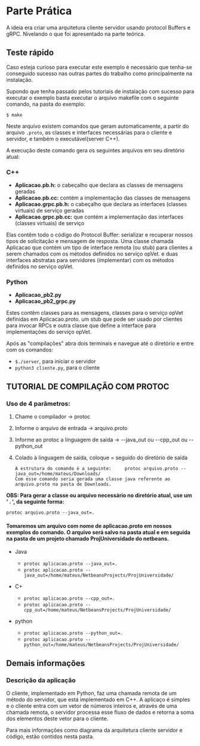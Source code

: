 Parte Prática
===================================================

A ideia era criar uma arquitetura cliente servidor usando protocol Buffers e gRPC.
Nivelando o que foi apresentado na parte teórica.

## Teste rápido

Caso esteja curioso para executar este exemplo é necessário que tenha-se conseguido sucesso nas outras partes do trabalho como principalmente na instalação.

Supondo que tenha passado pelos tutoriais de instalação com sucesso para executar o exemplo basta executar o arquivo makefile com o seguinte comando, na pasta do exemplo:

`$ make`

Neste arquivo existem comandos que geram automaticamente, a partir do arquivo `.proto`, as classes e interfaces necessárias para o cliente e servidor, e também o executável(server C++). 

A execução deste comando gera os seguintes arquivos em seu diretório atual:
### C++

* **Aplicacao.pb.h:** o cabeçalho que declara as classes de mensagens geradas
* **Aplicacao.pb.cc:** contém a implementação das classes de mensagens
* **Aplicacao.grpc.pb.h:** o cabeçalho que declara as interfaces (classes virtuais) de serviço geradas
* **Aplicacao.grpc.pb.cc:** que contém a implementação das interfaces (classes virtuais) de serviço

Elas contêm todo o código do Protocol Buffer: serializar e recuperar nossos tipos de solicitação e mensagem de resposta. Uma classe chamada Aplicacao que contém um tipo de interface remota (ou stub) para clientes a serem chamados com os métodos definidos no serviço opVet. e duas interfaces abstratas para servidores (implementar) com os métodos definidos no serviço opVet.

### Python

* **Aplicacao_pb2.py**
* **Aplicacao_pb2_grpc.py**

Estes contêm classes para as mensagens, classes para o serviço opVet definidas em Aplicacao.proto.
um stub que pode ser usado por clientes para invocar RPCs e outra classe que define a interface para implementações do serviço opVet.

Após as "compilações" abra dois terminais e navegue até o diretório e entre com os comandos:

* `$./server`, para iniciar o servidor
* `python3 cliente.py`, para o cliente

## TUTORIAL DE COMPILAÇÃO COM PROTOC

### Uso de 4 parâmetros:

1. Chame o compilador -> protoc
2. Informe o arquivo de entrada -> arquivo.proto
3. Informe ao protoc a linguagem de saída -> --java_out ou --cpp_out ou --python_out
4. Colado à linguagem de saída, coloque = seguido do diretório de saída

       A estrutura do comando é a seguinte:     protoc arquivo.proto --java_out=/home/mateus/Downloads/
       Com esse comando seria gerada uma classe java referente ao arquivo.proto na pasta de Downloads.
       
**OBS: Para gerar a classe ou arquivo necessário no diretório atual, use um ' . ', da seguinte forma:**

`protoc arquivo.proto --java_out=.`
       
  
#### Tomaremos um arquivo com nome de aplicacao.proto em nossos exemplos do comando. O arquivo será salvo na pasta atual e em seguida na pasta de um projeto chamado ProjUniversidade do netbeans.

* Java
  * `protoc aplicacao.proto --java_out=.`
  * `protoc aplicacao.proto --java_out=/home/mateus/NetbeansProjects/ProjUniversidade/`
* C+
  * `protoc aplicacao.proto --cpp_out=.`
  * `protoc aplicacao.proto --cpp_out=/home/mateus/NetbeansProjects/ProjUniversidade/`
        
* python
  * `protoc aplicacao.proto --python_out=.`
  * `protoc aplicacao.proto --python_out=/home/mateus/NetbeansProjects/ProjUniversidade/`

## Demais informações

### Descrição da aplicação

O cliente, implementado em Python, faz uma chamada remota de um método do servidor, que está implementado em C++. A aplicaço é simples e o cliente entra com um vetor de números inteiros e, através de uma chamada remota, o servidor processa esse fluxo de dados e retorna a soma dos elementos deste vetor para o cliente.

Para mais informações como diagrama da arquitetura cliente servidor e código, estão contidos nesta pasta.
